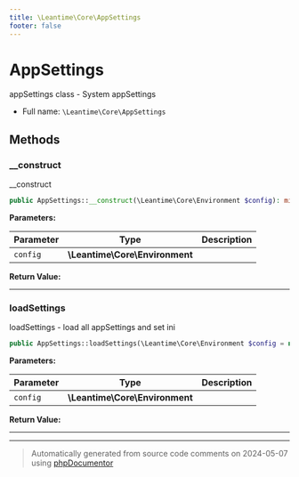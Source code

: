 ```yaml
---
title: \Leantime\Core\AppSettings
footer: false
---
```


# AppSettings

appSettings class - System appSettings



* Full name: `\Leantime\Core\AppSettings`



## Methods

### __construct

__construct

```php
public AppSettings::__construct(\Leantime\Core\Environment $config): mixed
```








**Parameters:**

| Parameter | Type | Description |
|-----------|------|-------------|
| `config` | **\Leantime\Core\Environment** |  |


**Return Value:**





---
### loadSettings

loadSettings - load all appSettings and set ini

```php
public AppSettings::loadSettings(\Leantime\Core\Environment $config = null): void
```








**Parameters:**

| Parameter | Type | Description |
|-----------|------|-------------|
| `config` | **\Leantime\Core\Environment** |  |


**Return Value:**





---


---
> Automatically generated from source code comments on 2024-05-07 using [phpDocumentor](http://www.phpdoc.org/)
